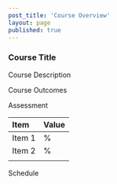 ```yaml
---
post_title: 'Course Overview'
layout: page
published: true
---
```

### Course Title

Course Description

Course Outcomes

Assessment

| Item | Value |
| :--- | :--- |
| Item 1 | % |
| Item 2 | % |
|  |  |

Schedule



